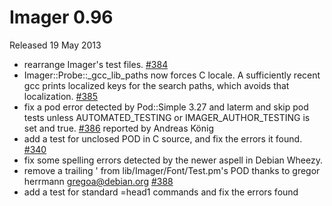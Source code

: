 # Imager 0.96

Released 19 May 2013

- rearrange Imager's test files. [#384](https://github.com/tonycoz/imager/issues/384)
- Imager::Probe::_gcc_lib_paths now forces C locale. A sufficiently recent gcc prints localized keys for the search paths, which avoids that localization. [#385](https://github.com/tonycoz/imager/issues/385)
- fix a pod error detected by Pod::Simple 3.27 and laterm and skip pod tests unless AUTOMATED_TESTING or IMAGER_AUTHOR_TESTING is set and true. [#386](https://github.com/tonycoz/imager/issues/386) reported by Andreas König
- add a test for unclosed POD in C source, and fix the errors it found. [#340](https://github.com/tonycoz/imager/issues/340)
- fix some spelling errors detected by the newer aspell in Debian Wheezy.
- remove a trailing ' from lib/Imager/Font/Test.pm's POD thanks to gregor herrmann <gregoa@debian.org> [#388](https://github.com/tonycoz/imager/issues/388)
- add a test for standard =head1 commands and fix the errors found